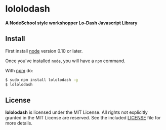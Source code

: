 lololodash
==========
**A NodeSchool style workshopper Lo-Dash Javascript Library**


## Install
First install [node](http://nodejs.org) version 0.10 or later.

Once you've installed `node`, you will have a `npm` command.

With [npm](https://npmjs.org) do:
```sh
$ sudo npm install lololodash -g
$ lololodash
```


## License

**lololodash** is licensed under the MIT License. All rights not explicitly granted in the MIT License are reserved. See the included [LICENSE](./LICENSE) file for more details.